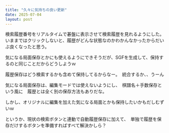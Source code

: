 ```yaml
---
title: "久々に気持ちの良い更新"
date: 2025-07-04
layout: post
---
```


検索履歴番号をリアルタイムで碁盤に表示させて検索履歴を見れるようにした。
いままではクリックしないと、履歴がどんな状態なのかわかんなかったからだいぶ良くなったと思う。

気になる局面保存とかにも使えるようにできそうだが、SGFを生成して、保持するのと同じことだからどうしようｗ

履歴保存はどう検索するかも含めて保持してるからなー。　統合するか、、うーん

気になる局面保存は、編集モードでは使えないようにし、　棋譜名＋手数保存という風に　履歴とは全く別の保存方法もありだな。

しかし、オリジナルに編集を加えた気になる局面とかも保持したいかもだしむずいｗ

というか、現状の検索ボタンと連動で自動履歴保存に加えて、　単独で履歴を保存だけするボタンを準備すればすべて解決かしら？

